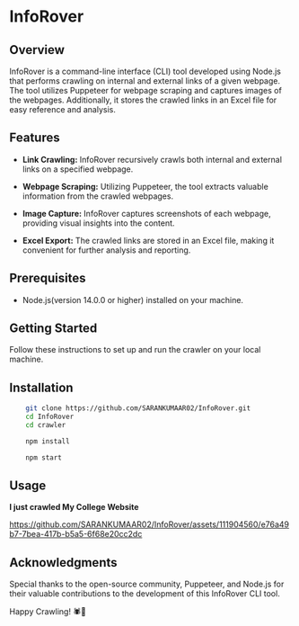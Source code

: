 # InfoRover

## Overview

InfoRover is a command-line interface (CLI) tool developed using Node.js that performs crawling on internal and external links of a given webpage. The tool utilizes Puppeteer for webpage scraping and captures images of the webpages. Additionally, it stores the crawled links in an Excel file for easy reference and analysis.

## Features

* __Link Crawling:__ InfoRover recursively crawls both internal and external links on a specified webpage.

* __Webpage Scraping:__ Utilizing Puppeteer, the tool extracts valuable information from the crawled webpages.

* __Image Capture:__ InfoRover captures screenshots of each webpage, providing visual insights into the content.

* __Excel Export:__ The crawled links are stored in an Excel file, making it convenient for further analysis and reporting.

## Prerequisites

* Node.js(version 14.0.0 or higher) installed on your machine.

## Getting Started

Follow these instructions to set up and run the crawler on your local machine.

## Installation

```bash
    git clone https://github.com/SARANKUMAAR02/InfoRover.git
    cd InfoRover
    cd crawler

    npm install

    npm start
```

## Usage

__I just crawled My College Website__


https://github.com/SARANKUMAAR02/InfoRover/assets/111904560/e76a49b7-7bea-417b-b5a5-6f68e20cc2dc


## Acknowledgments

Special thanks to the open-source community, Puppeteer, and Node.js for their valuable contributions to the development of this InfoRover CLI tool.

Happy Crawling! 🕷️🚀






